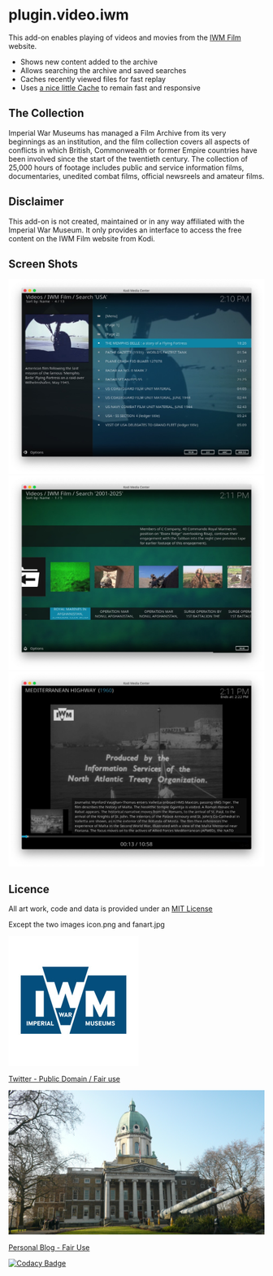 # plugin.video.iwm

This add-on enables playing of videos and movies from the [IWM Film](https://film.iwmcollections.org.uk/) website.

- Shows new content added to the archive
- Allows searching the archive and saved searches
- Caches recently viewed files for fast replay
- Uses [a nice little Cache](https://github.com/FraserChapman/cache) to remain fast and responsive

## The Collection

Imperial War Museums has managed a Film Archive from its very beginnings as an institution, and the film collection covers all aspects of conflicts in which British,
Commonwealth or former Empire countries have been involved since the start of the twentieth century.
The collection of 25,000 hours of footage includes public and service information films, documentaries, unedited combat films, official newsreels and amateur films.

## Disclaimer

This add-on is not created, maintained or in any way affiliated with the Imperial War Museum.
It only provides an interface to access the free content on the IWM Film website from Kodi.

## Screen Shots

![ss1](https://github.com/FraserChapman/plugin.video.iwm/raw/master/resources/media/ss1.jpg)
![ss2](https://github.com/FraserChapman/plugin.video.iwm/raw/master/resources/media/ss2.jpg)
![ss3](https://github.com/FraserChapman/plugin.video.iwm/raw/master/resources/media/ss3.jpg)

## Licence

All art work, code and data is provided under an [MIT License](https://github.com/FraserChapman/plugin.video.iwm/blob/master/LICENSE.txt)

Except the two images icon.png and fanart.jpg

![icon.png](https://raw.githubusercontent.com/FraserChapman/plugin.video.iwm/master/resources/icon.png)

[Twitter - Public Domain / Fair use](https://twitter.com/I_W_M)

![fanart.jpg](https://raw.githubusercontent.com/FraserChapman/plugin.video.iwm/master/resources/fanart.jpg)

[Personal Blog - Fair Use](https://france3-regions.blog.francetvinfo.fr/cote-chateaux/2016/05/29/rencontre-avec-casson-mann-les-scenographes-londoniens-de-la-cite-du-vin.html)

[![Codacy Badge](https://app.codacy.com/project/badge/Grade/69bc01c840854693be2bd10ea01b40a4)](https://app.codacy.com/gh/FraserChapman/plugin.video.iwm/dashboard?utm_source=gh&utm_medium=referral&utm_content=&utm_campaign=Badge_grade)
